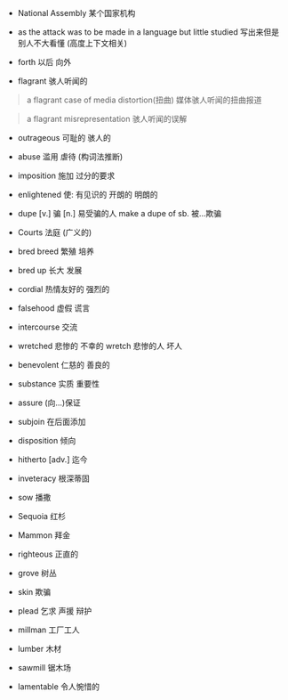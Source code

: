 + National Assembly 某个国家机构

+ as the attack was to be made in a language but little studied 写出来但是别人不大看懂 (高度上下文相关)

+ forth 以后 向外

+ flagrant 骇人听闻的

> a flagrant case of media distortion(扭曲) 媒体骇人听闻的扭曲报道

> a flagrant misrepresentation 骇人听闻的误解

+ outrageous 可耻的 骇人的

+ abuse 滥用 虐待 (构词法推断)

+ imposition 施加 过分的要求

+ enlightened 使: 有见识的 开朗的 明朗的

+ dupe [v.] 骗 [n.] 易受骗的人 make a dupe of sb. 被…欺骗

+ Courts 法庭 (广义的)

+ bred breed 繁殖 培养

+ bred up 长大 发展

+ cordial 热情友好的 强烈的

+ falsehood 虚假 谎言

+ intercourse 交流

+ wretched 悲惨的 不幸的 wretch 悲惨的人 坏人

+ benevolent 仁慈的 善良的

+ substance 实质 重要性

+ assure (向…)保证

+ subjoin 在后面添加

+ disposition 倾向

+ hitherto [adv.] 迄今

+ inveteracy 根深蒂固

+ sow 播撒

+ Sequoia 红杉

+ Mammon 拜金

+ righteous 正直的

+ grove 树丛

+ skin 欺骗

+ plead 乞求 声援 辩护

+ millman 工厂工人

+ lumber 木材

+ sawmill 锯木场

+ lamentable 令人惋惜的